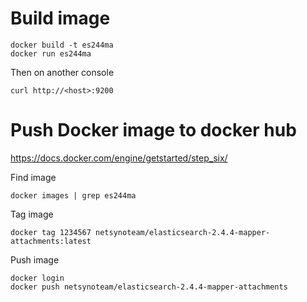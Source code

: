 # Build image

```
docker build -t es244ma
docker run es244ma
```

Then on another console

```
curl http://<host>:9200
```

# Push Docker image to docker hub

https://docs.docker.com/engine/getstarted/step_six/

Find image

```
docker images | grep es244ma
```

Tag image

```
docker tag 1234567 netsynoteam/elasticsearch-2.4.4-mapper-attachments:latest
```

Push image

```
docker login
docker push netsynoteam/elasticsearch-2.4.4-mapper-attachments
```
